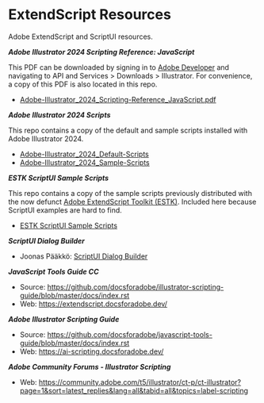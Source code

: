 # ExtendScript Resources

Adobe ExtendScript and ScriptUI resources. 


***Adobe Illustrator 2024 Scripting Reference: JavaScript***

This PDF can be downloaded by signing in to [Adobe Developer](https://developer.adobe.com/illustrator/) and navigating to API and Services > Downloads > Illustrator. For convenience, a copy of this PDF is also located in this repo.

- [Adobe-Illustrator_2024_Scripting-Reference_JavaScript.pdf](../Adobe-Illustrator_2024_Scripting-Reference_JavaScript.pdf)


***Adobe Illustrator 2024 Scripts***

This repo contains a copy of the default and sample scripts installed with Adobe Illustrator 2024.

- [Adobe-Illustrator_2024_Default-Scripts](../Adobe-Illustrator_2024_Defualt-Scripts/README.md)
- [Adobe-Illustrator_2024_Sample-Scripts](../Adobe-Illustrator_2024_Sample-Scripts/README.md)


***ESTK ScriptUI Sample Scripts***

This repo contains a copy of the sample scripts previously distributed with the now defunct [Adobe ExtendScript Toolkit (ESTK)](https://github.com/Adobe-CEP/CEP-Resources/tree/master/ExtendScript-Toolkit). Included here because ScriptUI examples are hard to find.

- [ESTK ScriptUI Sample Scripts](../ESTK_ScriptUI_Sample-Scripts/README.md)


***ScriptUI Dialog Builder***

- Joonas Pääkkö: [ScriptUI Dialog Builder](https://scriptui.joonas.me/)


***JavaScript Tools Guide CC***

- Source: https://github.com/docsforadobe/illustrator-scripting-guide/blob/master/docs/index.rst
- Web: https://extendscript.docsforadobe.dev/


***Adobe Illustrator Scripting Guide***

- Source: https://github.com/docsforadobe/javascript-tools-guide/blob/master/docs/index.rst
- Web: https://ai-scripting.docsforadobe.dev/


***Adobe Community Forums - Illustrator Scripting***

- Web: https://community.adobe.com/t5/illustrator/ct-p/ct-illustrator?page=1&sort=latest_replies&lang=all&tabid=all&topics=label-scripting

